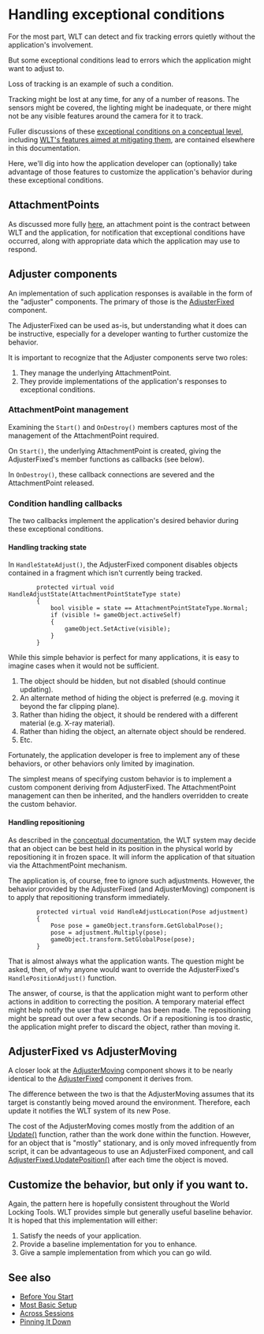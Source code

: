 
# Handling exceptional conditions

For the most part, WLT can detect and fix tracking errors quietly without the application's involvement. 

But some exceptional conditions lead to errors which the application might want to adjust to.

Loss of tracking is an example of such a condition.

Tracking might be lost at any time, for any of a number of reasons. The sensors might be covered, the lighting might be inadequate, or there might not be any visible features around the camera for it to track. 

Fuller discussions of these [exceptional conditions on a conceptual level](../../Concepts/Advanced/RefitOperations.md), including [WLT's features aimed at mitigating them](../../Concepts/Advanced/AttachmentPoints.md), are contained elsewhere in this documentation.

Here, we'll dig into how the application developer can (optionally) take advantage of those features to customize the application's behavior during these exceptional conditions.

## AttachmentPoints

As discussed more fully [here](../../Concepts/Advanced/AttachmentPoints.md), an attachment point is the contract between WLT and the application, for notification that exceptional conditions have occurred, along with appropriate data which the application may use to respond.

## Adjuster components

An implementation of such application responses is available in the form of the "adjuster" components. The primary of those is the [AdjusterFixed](xref:Microsoft.MixedReality.WorldLocking.Tools.AdjusterFixed) component.

The AdjusterFixed can be used as-is, but understanding what it does can be instructive, especially for a developer wanting to further customize the behavior.

It is important to recognize that the Adjuster components serve two roles:

1. They manage the underlying AttachmentPoint.
2. They provide implementations of the application's responses to exceptional conditions.  

### AttachmentPoint management

Examining the `Start()` and `OnDestroy()` members captures most of the management of the AttachmentPoint required. 

On `Start()`, the underlying AttachmentPoint is created, giving the AdjusterFixed's member functions as callbacks (see below).

In `OnDestroy()`, these callback connections are severed and the AttachmentPoint released.

### Condition handling callbacks

The two callbacks implement the application's desired behavior during these exceptional conditions.

#### Handling tracking state

In `HandleStateAdjust()`, the AdjusterFixed component disables objects contained in a fragment which isn't currently being tracked.

```
        protected virtual void HandleAdjustState(AttachmentPointStateType state)
        {
            bool visible = state == AttachmentPointStateType.Normal;
            if (visible != gameObject.activeSelf)
            {
                gameObject.SetActive(visible);
            }
        }
```

While this simple behavior is perfect for many applications, it is easy to imagine cases when it would not be sufficient.

1. The object should be hidden, but not disabled (should continue updating).
2. An alternate method of hiding the object is preferred (e.g. moving it beyond the far clipping plane).
3. Rather than hiding the object, it should be rendered with a different material (e.g. X-ray material).
4. Rather than hiding the object, an alternate object should be rendered.
5. Etc.

Fortunately, the application developer is free to implement any of these behaviors, or other behaviors only limited by imagination.

The simplest means of specifying custom behavior is to implement a custom component deriving from AdjusterFixed. The AttachmentPoint management can then be inherited, and the handlers overridden to create the custom behavior.

#### Handling repositioning

As described in the [conceptual documentation](../../Concepts/Advanced/RefitOperations.md), the WLT system may decide that an object can be best held in its position in the physical world by repositioning it in frozen space. It will inform the application of that situation via the AttachmentPoint mechanism.

The application is, of course, free to ignore such adjustments. However, the behavior provided by the AdjusterFixed (and AdjusterMoving) component is to apply that repositioning transform immediately.

```
        protected virtual void HandleAdjustLocation(Pose adjustment)
        {
            Pose pose = gameObject.transform.GetGlobalPose();
            pose = adjustment.Multiply(pose);
            gameObject.transform.SetGlobalPose(pose);
        }
```

That is almost always what the application wants. The question might be asked, then, of why anyone would want to override the AdjusterFixed's `HandlePositionAdjust()` function.

The answer, of course, is that the application might want to perform other actions in addition to correcting the position. A temporary material effect might help notify the user that a change has been made. The repositioning might be spread out over a few seconds. Or if a repositioning is too drastic, the application might prefer to discard the object, rather than moving it.

## AdjusterFixed vs AdjusterMoving

A closer look at the [AdjusterMoving](xref:Microsoft.MixedReality.WorldLocking.Tools.AdjusterMoving) component shows it to be nearly identical to the [AdjusterFixed](xref:Microsoft.MixedReality.WorldLocking.Tools.AdjusterFixed) component it derives from.

The difference between the two is that the AdjusterMoving assumes that its target is constantly being moved around the environment. Therefore, each update it notifies the WLT system of its new Pose.

The cost of the AdjusterMoving comes mostly from the addition of an [Update()](href:https://docs.unity3d.com/ScriptReference/MonoBehaviour.Update.html) function, rather than the work done within the function. However, for an object that is "mostly" stationary, and is only moved infrequently from script, it can be advantageous to use an AdjusterFixed component, and call [AdjusterFixed.UpdatePosition()](xref:Microsoft.MixedReality.WorldLocking.Tools.AdjusterFixed.UpdatePosition) after each time the object is moved.

## Customize the behavior, but only if you want to.

Again, the pattern here is hopefully consistent throughout the World Locking Tools. WLT provides simple but generally useful baseline behavior. It is hoped that this implementation will either:

1. Satisfy the needs of your application.
2. Provide a baseline implementation for you to enhance.
3. Give a sample implementation from which you can go wild.

## See also

* [Before You Start](BeforeGettingStarted.md)
* [Most Basic Setup](JustWorldLock.md)
* [Across Sessions](PersistenceTricks.md)
* [Pinning It Down](AlignMyCoordinates.md)
